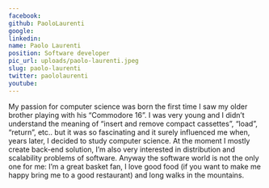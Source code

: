 ```yaml
---
facebook: 
github: PaoloLaurenti
google: 
linkedin: 
name: Paolo Laurenti
position: Software developer
pic_url: uploads/paolo-laurenti.jpeg
slug: paolo-laurenti
twitter: paololaurenti
youtube: 
---
```

My passion for computer science was born the first time I saw my older brother playing with his “Commodore 16”. I was very young and I didn’t understand the meaning of “insert and remove compact cassettes”, “load”, “return”, etc.. but it was so fascinating and it surely influenced me when, years later, I decided to study computer science. At the moment I mostly create back-end solution, I’m also very interested in distribution and scalability problems of software.
Anyway the software world is not the only one for me: I’m a great basket fan, I love good food (if you want to make me happy bring me to a good restaurant) and long walks in the mountains.
